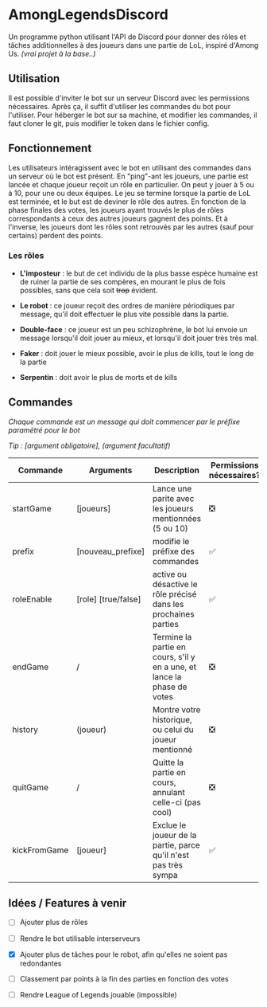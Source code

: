 # AmongLegendsDiscord

Un programme python utilisant l'API de Discord pour donner des rôles et tâches additionnelles à des joueurs 
dans une partie de LoL, inspiré d'Among Us. *(vrai projet à la base..)*

## Utilisation

Il est possible d'inviter le bot sur un serveur Discord avec les permissions nécessaires. Après ça, il suffit d'utiliser les commandes du bot pour l'utiliser.
Pour héberger le bot sur sa machine, et modifier les commandes, il faut cloner le git, puis modifier le token dans le fichier config.

## Fonctionnement

Les utilisateurs intéragissent avec le bot en utilisant des commandes dans un serveur où le bot est présent. En "ping"-ant les joueurs, une partie est lancée et chaque joueur reçoit un rôle en particulier. On peut y jouer à 5 ou à 10, pour une ou deux équipes. Le jeu se termine lorsque la partie de LoL est terminée, et le but est de deviner le rôle des autres. En fonction de la phase finales des votes, les joueurs ayant trouvés le plus de rôles correspondants à ceux des autres joueurs gagnent des points. Et à l'inverse, les joueurs dont les rôles sont retrouvés par les autres (sauf pour certains) perdent des points.

### Les rôles

- **L'imposteur** : le but de cet individu de la plus basse espèce humaine est de ruiner la partie de ses compères, en mourant le plus de fois possibles, sans que cela soit ~~trop~~ évident. 

- **Le robot** : ce joueur reçoit des ordres de manière périodiques par message, qu'il doit effectuer le plus vite possible dans la partie.

- **Double-face** : ce joueur est un peu schizophrène, le bot lui envoie un message lorsqu'il doit jouer au mieux, et lorsqu'il doit jouer très très mal. 

- **Faker** : doit jouer le mieux possible, avoir le plus de kills, tout le long de la partie

- **Serpentin** : doit avoir le plus de morts et de kills

## Commandes
*Chaque commande est un message qui doit commencer par le préfixe paramétré pour le bot*

*Tip : [argument obligatoire], (argument facultatif)*

Commande | Arguments | Description | Permissions nécessaires?
--- | --- | --- | ---
startGame | [joueurs] | Lance une parite avec les joueurs mentionnées (5 ou 10)| ❎
prefix | [nouveau_prefixe] | modifie le préfixe des commandes | ✅
roleEnable | [role] [true/false] | active ou désactive le rôle précisé dans les prochaines parties | ✅
endGame | / | Termine la partie en cours, s'il y en a une, et lance la phase de votes | ❎
history | (joueur) | Montre votre historique, ou celui du joueur mentionné | ❎
quitGame | / | Quitte la partie en cours, annulant celle-ci (pas cool) | ❎
kickFromGame | [joueur] | Exclue le joueur de la partie, parce qu'il n'est pas très sympa | ✅

## Idées / Features à venir

- [ ] Ajouter plus de rôles
- [ ] Rendre le bot utilisable interserveurs
- [x] Ajouter plus de tâches pour le robot, afin qu'elles ne soient pas redondantes
- [ ] Classement par points à la fin des parties en fonction des votes
- [ ] Rendre League of Legends jouable (impossible)






